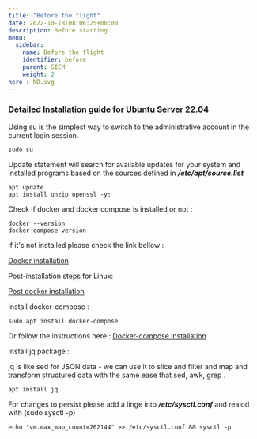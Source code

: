 ```yaml
---
title: "Before the flight"
date: 2022-10-18T08:06:25+06:00
description: Before starting 
menu:
  sidebar:
    name: Before the flight
    identifier: before
    parent: SIEM
    weight: 2
hero : ND.svg
---
```


### Detailed Installation guide for Ubuntu Server 22.04 


Using su is the simplest way to switch to the administrative account in the current login session.

```
sudo su
```

Update statement will search for available updates for your system and installed programs based on the sources defined in ***/etc/apt/source.list***

```
apt update
apt install unzip openssl -y;
```
Check if docker and docker compose is installed or not :

```
docker --version
docker-compose version
```
if it's not installed please check the link bellow :

[Docker installation](https://docs.docker.com/engine/install/ubuntu/)

Post-installation steps for Linux:

[Post docker installation](https://docs.docker.com/engine/install/linux-postinstall/)

Install docker-compose :

```
sudo apt install docker-compose
```
Or follow the instructions here : [Docker-compose installation](https://phoenixnap.com/kb/install-docker-compose-on-ubuntu-20-04)

Install jq package :

jq is like sed for JSON data - we can use it to slice and filter and map and transform structured data with the same ease that sed, awk, grep .

```
apt install jq
```

For changes to persist please add a linge into  ***/etc/sysctl.conf*** and realod with (sudo sysctl -p)

```
echo "vm.max_map_count=262144" >> /etc/sysctl.conf && sysctl -p
```

